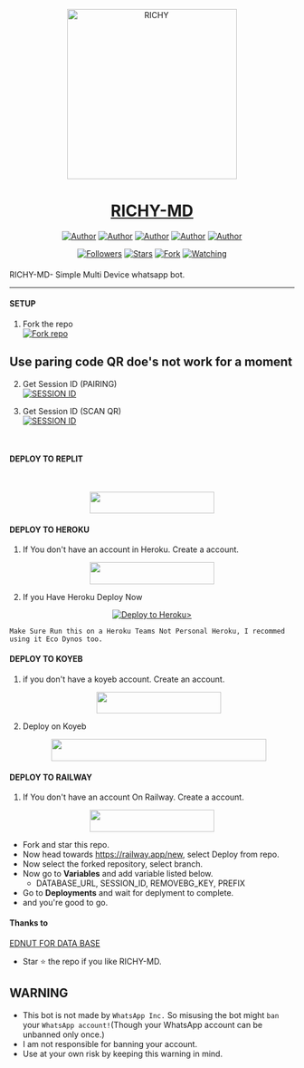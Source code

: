 <p align="center">  
  <a href="https://whatsapp.com/channel/0029VaWQOHsFSAsv3SD3dJ3a">
    <img alt="RICHY" height="300" src="https://telegra.ph/file/782e3cbe7c157e425e98a.jpg">
    <h1 align="center">RICHY-MD</h1>
  </a>
</p>
<p align="center">
<a href="https://github.com/GEEKMDXINC"><img title="Author" src="https://img.shields.io/badge/GEEKMDXINC-black?style=for-the-badge&logo=Github"></a> <a href="https://whatsapp.com/channel/0029VaWQOHsFSAsv3SD3dJ3a"><img title="Author" src="https://img.shields.io/badge/CHANNEL-black?style=for-the-badge&logo=whatsapp"></a> <a href="https://wa.me/237620857930"><img title="Author" src="https://img.shields.io/badge/CHAT US-black?style=for-the-badge&logo=whatsapp"></a>
<a href="https://chat.whatsapp.com/FRQiuFWlYJ3Jolx7OACtKo"><img title="Author" src="https://img.shields.io/badge/SUPPORT GC-black?style=for-the-badge&logo=whatsapp"></a>
<a href="https://t.me/@Ruben"><img    title="Author" src="https://img.shields.io/badge/CHAT ME-black?style=for-the-badge&logo=Telegram"></a>
<p/>
<p align="center">
<a href="https://github.com/GEEKMDXINC?tab=followers"><img title="Followers" src="https://img.shields.io/github/followers/GEEKMDXINC?label=Followers&style=social"></a>
<a href="https://github.com/GEEKMDXINC/Richy-MD/stargazers/"><img title="Stars" src="https://img.shields.io/github/stars/GEEKMDXINC/Richy-MD?&style=social"></a>
<a  href="https://github.com/GEEKMDXINC/Richy-MD/network/members"><img title="Fork" src="https://img.shields.io/github/forks/GEEKMDXINC/Richy-MD?style=social"></a>
<a href="https://github.com/GEEKMDXINC/Richy-MD/watchers"><img title="Watching" src="https://img.shields.io/github/watchers/GEEKMDINC/RICHY-MD?label=Watching&style=social"></a>
</p>

####  
RICHY-MD- Simple Multi Device whatsapp bot.

***

#### SETUP

1. Fork the repo
    <br>
<a href='https://github.com/GEEKMDXINC/Richy-MD/fork' target="_blank"><img alt='Fork repo' src='https://img.shields.io/badge/Fork Repo-100000?style=for-the-badge&logo=scan&logoColor=white&labelColor=black&color=black'/></a> <br>

<h2><strong>Use paring code QR doe's not work for a moment</strong></h2>

2. Get Session ID (PAIRING)
    <br>
<a href='' target="_blank"><img alt='SESSION ID' src='https://img.shields.io/badge/Session_id-100000?style=for-the-badge&logo=scan&logoColor=white&labelColor=green&color=green'/></a>


3. Get Session ID (SCAN QR)
    <br>
<a href='https://richy-md-qr.onrender.com' target="_blank"><img alt='SESSION ID' src='https://img.shields.io/badge/Session_id-100000?style=for-the-badge&logo=scan&logoColor=white&labelColor=black&color=black'/></a>
<br>

#### DEPLOY TO REPLIT


<br>

<p align="center"><a href="https://Replit.com"> <img src="https://img.shields.io/badge/Replit%20Deploy-yellow?style=for-the-badge&logo=Replit" width="220" height="38.45"/></a></p>



#### DEPLOY TO HEROKU

1. If You don't have an account in Heroku. Create a account.
    <br>
<p align="center"><a href="https://signup.heroku.com"> <img src="https://img.shields.io/badge/heroku%20Account-blue?style=for-the-badge&logo=heroku" width="220" height="38.45"/></a></p>

2. If you Have Heroku Deploy Now
    <br>
<p align="center"><a href="https://dashboard.heroku.com/new?template=https://github.com/GEEKMDXINC/Richy-MD"> <img src="https://www.herokucdn.com/deploy/button.svg" alt="Deploy to Heroku>"/></a></p>

```
Make Sure Run this on a Heroku Teams Not Personal Heroku, I recommed using it Eco Dynos too.
```

#### DEPLOY TO KOYEB

1. if you don't have a koyeb account. Create an account.
   <br>
   <p align="center"><a href="https://app.koyeb.com/auth/signup"> <img src="https://img.shields.io/badge/Koyeb account-black?style=for-the-badge&logo=koyeb" width="220" height="38.45"/></a></p>

2. Deploy on Koyeb
   <br>
   <p align="center"><a href="https://app.koyeb.com/apps/deploy?type=git&repository=github.com/GEEKMD099/Richy-MD&branch=main&env[SESSION_ID]&env[OWNER_NUMBER]=237620857930&env[MONGODB_URI]&&env[OWNER_NAME]=richy&env[KOYEB_API]&env[PREFIX]=.&env[WAPRESENCE]&env[AUTO_READ_STATUS]=false&env[DISABLE_PM]=false&env[PACK_AUTHER]=whatsapp+bot&env[PACK_NAME]=richy+MD&env[STYLE]=0&env[MODE]=private&env[READ_MESSAGE]=false&env[THEME]=Whatsappbot&env[WARN_COUNT]=3&env[BLOCK_JID]=null&env[TIME_ZONE]=Africa/Lagos&name=richy-md&env[KOYEB_NAME]=richy-md&env[SUDO]=null&env[THUMB_IMAGE]=https://telegra.ph/file/782e3cbe7c157e425e98a.jpg"> <img src="https://www.koyeb.com/static/images/deploy/button.svg" width="380" height="38.45""/></a></p>

#### DEPLOY TO RAILWAY

1. If You don't have an account On Railway. Create a account.
    <br>
<p align="center"><a href="https://railway.app"> <img src="https://img.shields.io/badge/RailWay%20Account-blue?style=for-the-badge&logo=Railway" width="220" height="38.45"/></a></p>

 - Fork and star this repo.
- Now head towards https://railway.app/new, select Deploy from repo.
- Now select the forked repository, select branch.
- Now go to <b>Variables</b> and add variable listed below.
   - DATABASE_URL, SESSION_ID, REMOVEBG_KEY, PREFIX
- Go to <b>Deployments</b> and wait for deplyment to complete.
- and you're good to go.
  <br>
#### Thanks to 
[EDNUT FOR DATA BASE](HTTPS://github.com/Ednut001)
  

- Star ⭐ the repo if you like RICHY-MD.

   
## WARNING
- This bot is not made by `WhatsApp Inc.` So misusing the bot might `ban` your `WhatsApp account!`(Though your WhatsApp account can be unbanned only once.)
- I am not responsible for banning your account.
- Use at your own risk by keeping this warning in mind.
